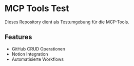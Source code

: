 # MCP Tools Test

Dieses Repository dient als Testumgebung für die MCP-Tools.

## Features

- GitHub CRUD Operationen
- Notion Integration
- Automatisierte Workflows

